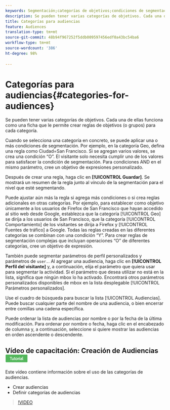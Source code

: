 ```yaml
---
keywords: Segmentación;categorías de objetivos;condiciones de segmentación;administrador de audiencias;parámetros de perfil personalizados;perfil de visitante;parámetros de usuario personalizados;reglas de segmentación
description: Se pueden tener varias categorías de objetivos. Cada una de ellas funciona como una ficha que le permite crear reglas de objetivos (o grupos) para cada categoría.
title: Categorías para audiencias
feature: Audiences
translation-type: tm+mt
source-git-commit: 48b94f967252f5ddb009597456edf0a43bc54ba6
workflow-type: tm+mt
source-wordcount: '386'
ht-degree: 98%

---
```



# Categorías para audiencias{#categories-for-audiences}

Se pueden tener varias categorías de objetivos. Cada una de ellas funciona como una ficha que le permite crear reglas de objetivos (o grupos) para cada categoría.

Cuando se selecciona una categoría en concreto, se puede aplicar una o más condiciones de segmentación. Por ejemplo, en la categoría Geo, defina una regla como Ciudad=San Francisco. Si se agregan varios valores, se crea una condición “O”. El visitante solo necesita cumplir uno de los valores para satisfacer la condición de segmentación. Para condiciones AND en el mismo parámetro, cree un objetivo de expresiones personalizado.

Después de crear una regla, haga clic en **[!UICONTROL Guardar]**. Se mostrará un resumen de la regla junto al vínculo de la segmentación para el nivel que esté segmentando.

Puede ajustar aún más la regla si agrega más condiciones o si crea reglas adicionales en otras categorías. Por ejemplo, para establecer como objetivo únicamente a los usuarios de Firefox de San Francisco que hayan accedido al sitio web desde Google, establezca que la categoría [!UICONTROL Geo] se dirija a los usuarios de San Francisco, que la categoría [!UICONTROL Comportamiento] de los visitantes se dirija a Firefox y [!UICONTROL Fuentes de tráfico] a Google. Todas las reglas creadas en las diferentes categorías se combinan con una condición “Y”. Para crear reglas de segmentación complejas que incluyan operaciones “O” de diferentes categorías, cree un objetivo de expresión.

También puede segmentar parámetros de perfil personalizados y parámetros de `user.`. Al agregar una audiencia, haga clic en **[!UICONTROL Perfil del visitante]** y, a continuación, elija el parámetro que quiera usar para segmentar la actividad. Si el parámetro que desea utilizar no está en la lista, significa que ningún mbox lo ha activado. Encontrará otros parámetros personalizados disponibles de mbox en la lista desplegable [!UICONTROL Parámetros personalizados].

Use el cuadro de búsqueda para buscar la lista [!UICONTROL Audiencias]. Puede buscar cualquier parte del nombre de una audiencia, o bien encerrar entre comillas una cadena específica.

Puede ordenar la lista de audiencias por nombre o por la fecha de la última modificación. Para ordenar por nombre o fecha, haga clic en el encabezado de columna y, a continuación, seleccione si quiere mostrar las audiencias en orden ascendente o descendente.

## Vídeo de capacitación: Creación de Audiencias ![distintivo de tutorial](/help/assets/tutorial.png)

Este vídeo contiene información sobre el uso de las categorías de audiencias.

* Crear audiencias
* Definir categorías de audiencias

>[!VIDEO](https://video.tv.adobe.com/v/17392)